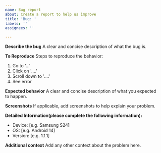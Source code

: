 ```yaml
---
name: Bug report
about: Create a report to help us improve
title: 'Bug: '
labels: ''
assignees: ''

---
```


**Describe the bug**
A clear and concise description of what the bug is.

**To Reproduce**
Steps to reproduce the behavior:
1. Go to '...'
2. Click on '....'
3. Scroll down to '....'
4. See error

**Expected behavior**
A clear and concise description of what you expected to happen.

**Screenshots**
If applicable, add screenshots to help explain your problem.

**Detailed Information(please complete the following information):**
 - Device: [e.g. Samsung S24]
 - OS: [e.g. Android 14]
 - Version: [e.g. 1.1.1]

**Additional context**
Add any other context about the problem here.
